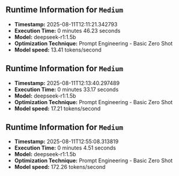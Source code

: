 
## Runtime Information for `Medium`
- **Timestamp:** 2025-08-11T12:11:21.342793
- **Execution Time:** 0 minutes 46.23 seconds
- **Model:** deepseek-r1:1.5b
- **Optimization Technique:** Prompt Engineering - Basic Zero Shot
- **Model speed:** 13.41 tokens/second

## Runtime Information for `Medium`
- **Timestamp:** 2025-08-11T12:13:40.297489
- **Execution Time:** 0 minutes 33.17 seconds
- **Model:** deepseek-r1:1.5b
- **Optimization Technique:** Prompt Engineering - Basic Zero Shot
- **Model speed:** 17.21 tokens/second

## Runtime Information for `Medium`
- **Timestamp:** 2025-08-11T12:55:08.313819
- **Execution Time:** 0 minutes 4.51 seconds
- **Model:** deepseek-r1:1.5b
- **Optimization Technique:** Prompt Engineering - Basic Zero Shot
- **Model speed:** 172.26 tokens/second
